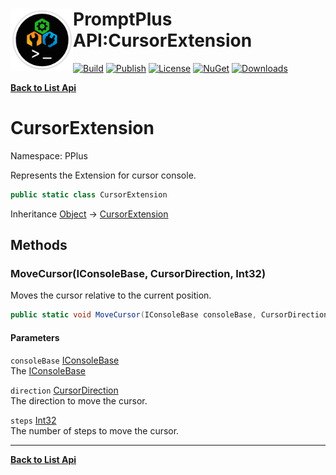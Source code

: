 # <img align="left" width="100" height="100" src="../images/icon.png">PromptPlus API:CursorExtension 

[![Build](https://github.com/FRACerqueira/PromptPlus/workflows/Build/badge.svg)](https://github.com/FRACerqueira/PromptPlus/actions/workflows/build.yml)
[![Publish](https://github.com/FRACerqueira/PromptPlus/actions/workflows/publish.yml/badge.svg)](https://github.com/FRACerqueira/PromptPlus/actions/workflows/publish.yml)
[![License](https://img.shields.io/github/license/FRACerqueira/PromptPlus)](https://github.com/FRACerqueira/PromptPlus/blob/master/LICENSE)
[![NuGet](https://img.shields.io/nuget/v/PromptPlus)](https://www.nuget.org/packages/PromptPlus/)
[![Downloads](https://img.shields.io/nuget/dt/PromptPlus)](https://www.nuget.org/packages/PromptPlus/)

[**Back to List Api**](./apis.md)

# CursorExtension

Namespace: PPlus

Represents the Extension for cursor console.

```csharp
public static class CursorExtension
```

Inheritance [Object](https://docs.microsoft.com/en-us/dotnet/api/system.object) → [CursorExtension](./pplus.cursorextension.md)

## Methods

### <a id="methods-movecursor"/>**MoveCursor(IConsoleBase, CursorDirection, Int32)**

Moves the cursor relative to the current position.

```csharp
public static void MoveCursor(IConsoleBase consoleBase, CursorDirection direction, int steps)
```

#### Parameters

`consoleBase` [IConsoleBase](./pplus.iconsolebase.md)<br>
The [IConsoleBase](./pplus.iconsolebase.md)

`direction` [CursorDirection](./pplus.cursordirection.md)<br>
The direction to move the cursor.

`steps` [Int32](https://docs.microsoft.com/en-us/dotnet/api/system.int32)<br>
The number of steps to move the cursor.


- - -
[**Back to List Api**](./apis.md)
